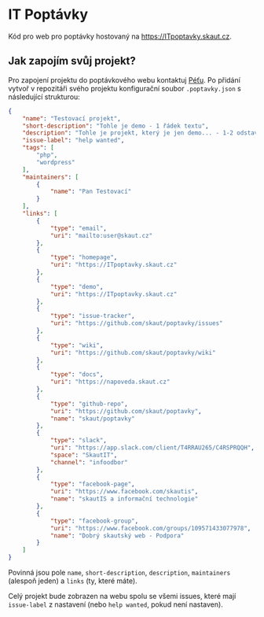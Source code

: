 # IT Poptávky
Kód pro web pro poptávky hostovaný na https://ITpoptavky.skaut.cz.

## Jak zapojím svůj projekt?

Pro zapojení projektu do poptávkového webu kontaktuj [Péťu](mailto:petra.meslova@gmail.com). Po přidání vytvoř v repozitáři svého projektu konfigurační soubor `.poptavky.json` s následující strukturou:

```json
{
    "name": "Testovací projekt",
    "short-description": "Tohle je demo - 1 řádek textu",
    "description": "Tohle je projekt, který je jen demo... - 1-2 odstavce textu",
    "issue-label": "help wanted",
    "tags": [
        "php",
        "wordpress"
    ],
    "maintainers": [
        {
            "name": "Pan Testovací"
        }
    ],
    "links": [
        {
            "type": "email",
            "uri": "mailto:user@skaut.cz"
        },
        {
            "type": "homepage",
            "uri": "https://ITpoptavky.skaut.cz"
        },
        {
            "type": "demo",
            "uri": "https://ITpoptavky.skaut.cz"
        },
        {
            "type": "issue-tracker",
            "uri": "https://github.com/skaut/poptavky/issues"
        },
        {
            "type": "wiki",
            "uri": "https://github.com/skaut/poptavky/wiki"
        },
        {
            "type": "docs",
            "uri": "https://napoveda.skaut.cz"
        },
        {
            "type": "github-repo",
            "uri": "https://github.com/skaut/poptavky",
            "name": "skaut/poptavky"
        },
        {
            "type": "slack",
            "uri": "https://app.slack.com/client/T4RRAU265/C4RSPRQQH",
            "space": "SkautIT",
            "channel": "infoodbor"
        },
        {
            "type": "facebook-page",
            "uri": "https://www.facebook.com/skautis",
            "name": "skautIS a informační technologie"
        },
        {
            "type": "facebook-group",
            "uri": "https://www.facebook.com/groups/109571433077978",
            "name": "Dobrý skautský web - Podpora"
        }
    ]
}
```

Povinná jsou pole `name`, `short-description`, `description`, `maintainers` (alespoň jeden) a `links` (ty, které máte).

Celý projekt bude zobrazen na webu spolu se všemi issues, které mají `issue-label` z nastavení (nebo `help wanted`, pokud není nastaven).
